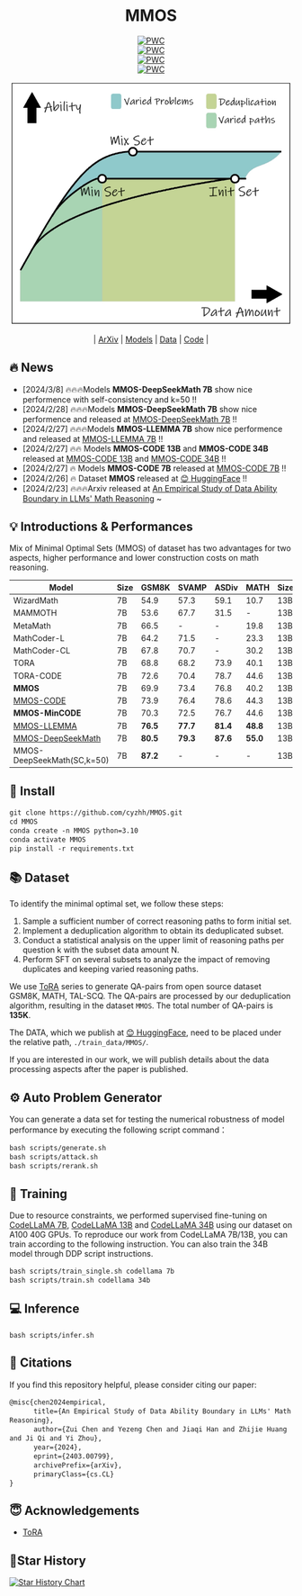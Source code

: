 <h1 align="center">MMOS</h1>



<div align="center">

[![PWC](https://img.shields.io/endpoint.svg?url=https://paperswithcode.com/badge/an-empirical-study-of-data-ability-boundary/arithmetic-reasoning-on-gsm8k)](https://paperswithcode.com/sota/arithmetic-reasoning-on-gsm8k?p=an-empirical-study-of-data-ability-boundary)  
[![PWC](https://img.shields.io/endpoint.svg?url=https://paperswithcode.com/badge/an-empirical-study-of-data-ability-boundary/math-word-problem-solving-on-svamp)](https://paperswithcode.com/sota/math-word-problem-solving-on-svamp?p=an-empirical-study-of-data-ability-boundary)  
[![PWC](https://img.shields.io/endpoint.svg?url=https://paperswithcode.com/badge/an-empirical-study-of-data-ability-boundary/math-word-problem-solving-on-asdiv-a)](https://paperswithcode.com/sota/math-word-problem-solving-on-asdiv-a?p=an-empirical-study-of-data-ability-boundary)  
[![PWC](https://img.shields.io/endpoint.svg?url=https://paperswithcode.com/badge/an-empirical-study-of-data-ability-boundary/math-word-problem-solving-on-math)](https://paperswithcode.com/sota/math-word-problem-solving-on-math?p=an-empirical-study-of-data-ability-boundary)

</div>

<p align="center">
  <img src="./images/first_table.png" width="500" />
</p>

<p align="center">
  | <a href="https://arxiv.org/abs/2403.00799">ArXiv</a> | <a href="https://pan.quark.cn/s/2d16e640ed07">Models</a> | <a href="https://huggingface.co/datasets/cyzhh/MMOS">Data</a> | <a href="https://github.com/cyzhh/MMOS">Code</a> |
</p>


## 🔥 News
- [2024/3/8] 🔥🔥🔥Models **MMOS-DeepSeekMath 7B** show nice performence with self-consistency and k=50 !!
- [2024/2/28] 🔥🔥🔥Models **MMOS-DeepSeekMath 7B** show nice performence and released at [MMOS-DeepSeekMath 7B](https://pan.quark.cn/s/b939a0510658) !!
- [2024/2/27] 🔥🔥🔥Models **MMOS-LLEMMA 7B** show nice performence and released at [MMOS-LLEMMA 7B](https://pan.quark.cn/s/59024b402c1b) !!
- [2024/2/27] 🔥🔥 Models **MMOS-CODE 13B**  and **MMOS-CODE 34B** released at [MMOS-CODE 13B](https://pan.quark.cn/s/5d5ee083676f) and [MMOS-CODE 34B](https://pan.quark.cn/s/734ff44143da) !!
- [2024/2/27] 🔥 Models **MMOS-CODE 7B** released at [MMOS-CODE 7B](https://pan.quark.cn/s/62a6644c0e02) !!
- [2024/2/26] 🔥 Dataset **MMOS** released at [😊 HuggingFace](https://huggingface.co/datasets/cyzhh/MMOS) !!
- [2024/2/23] 🔥🔥🔥Arxiv released at [An Empirical Study of Data Ability Boundary in LLMs' Math Reasoning](https://arxiv.org/abs/2403.00799) ~ 

<!-- - [2024/1/12] Models ZZ-Math 7B released at [Google Drive](https://drive.google.com/drive/folders/13tpLR0bNLLg1oLkjUuwJT8STCB10uSSS?usp=sharing) or [Quark](https://pan.quark.cn/s/0b69ec84c793) 
- [2024/1/11] Dataset released at [😊 HuggingFace](https://huggingface.co/datasets/cyzhh/TAL-SCQ-CN_mix) -->

## 💡 Introductions & Performances

Mix of Minimal Optimal Sets (MMOS) of dataset has two advantages for two aspects, higher performance and lower construction costs on math reasoning.


| Model            | Size | GSM8K | SVAMP | ASDiv | MATH | Size | GSM8K | SVAMP | ASDiv | MATH |Size | GSM8K | SVAMP | ASDiv | MATH |
|------------------|------|-------|-------|-------|------|------|-------|-------|-------|------|------|-------|-------|-------|------|
| WizardMath       | 7B   | 54.9  | 57.3  | 59.1  | 10.7 | 13B  | 63.9  | 64.3  | 65.8  | 14.0 | 34B  | -     | -     | -     | -    |
| MAMMOTH          | 7B   | 53.6  | 67.7  | 31.5  | -    | 13B  | 62.0  | 72.4  | -     | 34.2 | 34B  | -     | -     | -     | -    |
| MetaMath         | 7B   | 66.5  | -     | -     | 19.8 | 13B  | 72.3  | -     | -     | 22.4 | 34B  | -     | -     | -     | -    |
| MathCoder-L      | 7B   | 64.2  | 71.5  | -     | 23.3 | 13B  | 72.6  | 76.9  | -     | 29.9 | 34B  | -     | -     | -     | -    |
| MathCoder-CL     | 7B   | 67.8  | 70.7  | -     | 30.2 | 13B  | 74.1  | 78.0  | -     | 35.9 | 34B  | -     | -     | -     | -    |
| TORA             | 7B   | 68.8  | 68.2  | 73.9  | 40.1 | 13B  | 72.7  | 72.9  | 77.2  | 43.0 | 34B  | -     | -     | -     | -    |
| TORA-CODE        | 7B   | 72.6  | 70.4  | 78.7  | 44.6 | 13B  | 75.8  | 75.7  | 81.4  | 48.1 | 34B  | **80.7**   | **80.5** | 84.2 | **50.8** |
| **MMOS**             | 7B   | 69.9  | 73.4  | 76.8  | 40.2 | 13B  | 74.8  | 77.0  | 80.0  | 43.2 | 34B  | -     | -     | -     | -    |
| [MMOS-CODE](https://pan.quark.cn/s/ca1319076367)        | 7B   | 73.9  | 76.4  | 78.6  | 44.3 | 13B  | **77.1**  | **77.5**  | **81.9**  | **48.1** | 34B   | 80.4  | 80.6  | **85.1**  | 49.5 |
| **MMOS-MinCODE**     | 7B   | 70.3  | 72.5  | 76.7  | 44.6 | 13B  | -     | -     | -     | -    | 34B  | -     | -     | -     | -    |
| [MMOS-LLEMMA](https://pan.quark.cn/s/59024b402c1b)      | 7B   | **76.5**  | **77.7**  | **81.4**  | **48.8** | 13B  | -     | -     | -     | -    | 34B  | -     | -    | -     | -    |
| [MMOS-DeepSeekMath](https://pan.quark.cn/s/b939a0510658)      | 7B   | **80.5**  | **79.3**  | **87.6**  | **55.0** | 13B  | -     | -     | -     | -    | 34B  | -     | -    | -     | -    |
| MMOS-DeepSeekMath(SC,k=50)    | 7B   | **87.2**  | -  | -  | - | 13B  | -     | -     | -     | -    | 34B  | -     | -    | -     | -    |

<!-- | LLAMA-2          | 7B   | 13.3  | 38.0  | 50.7  | 4.1  | 13B  | 24.3  | 43.1  | 56.3  | 6.3  | 34B  | -     | -     | -     | -    |
| Code Llama      | 7B   | 10.5  | -     | -     | 4.5    | 13B  | -    | -     | -     | -    | 34B  | 29.6     | -     | -     | 12.2   |
| LLEMMA     | 7B   | 36.4  | -     | -     | 18    | 13B  | -    | -     | -     | -    | 34B  | 51.5     | -     | -     | 25   |
| LLAMA-2 SFT      | 7B   | 41.3  | 31.9  | 47.4  | 7.2  | 13B  | 51.1  | 46.3  | 58.6  | 9.2  | 34B  | -     | -     | -     | -    |
| LLAMA-2 RFT      | 7B   | 50.3  | -     | -     | -    | 13B  | 55.3     | -     | -     | -    | 34B  | 57.9     | -     | -     | -    |
| Code Llama(PAL)      | 7B   | 27.1  | -     | -     | 17.2    | 13B  | -    | -     | -     | -    | 34B  | 52.7     | -     | -     | 23.5   |
| LLEMMA(PAL)     | 7B   | 40.1  | -     | -     | 21.5    | 13B  | -    | -     | -     | -    | 34B  | 62.6     | -     | -     | 27.1   | -->


## 💾 Install

    git clone https://github.com/cyzhh/MMOS.git
    cd MMOS
    conda create -n MMOS python=3.10 
    conda activate MMOS
    pip install -r requirements.txt

## 📚 Dataset

To identify the minimal optimal set, we follow these steps: 
1) Sample a sufficient number of correct reasoning paths to form initial set. 
2) Implement a deduplication algorithm to obtain its deduplicated subset. 
3) Conduct a statistical analysis on the upper limit of reasoning paths per question k with the subset data amount N. 
4) Perform SFT on several subsets to analyze the impact of removing duplicates and keeping varied reasoning paths.

We use [ToRA](https://github.com/microsoft/ToRA?tab=readme-ov-file) series to generate QA-pairs from open source dataset GSM8K, MATH, TAL-SCQ. The QA-pairs are processed by our  deduplication algorithm, resulting in the dataset `MMOS`. The total number of QA-pairs is **135K**.


The DATA, which we publish at [😊 HuggingFace](https://huggingface.co/datasets/cyzhh/MMOS), need to be placed under the relative path, `./train_data/MMOS/`.

If you are interested in our work, we will publish details about the data processing aspects after the paper is published.

## ⚙️ Auto Problem Generator

You can generate a data set for testing the numerical robustness of model performance by executing the following script command：

    bash scripts/generate.sh
    bash scripts/attack.sh
    bash scripts/rerank.sh

## 🚀 Training
Due to resource constraints, we performed supervised fine-tuning on [CodeLLaMA 7B](https://huggingface.co/codellama/CodeLlama-7b-Python-hf), [CodeLLaMA 13B](https://huggingface.co/codellama/CodeLlama-13b-Python-hf) and [CodeLLaMA 34B](https://huggingface.co/codellama/CodeLlama-34b-Python-hf) using our dataset on A100 40G GPUs. To reproduce our work from CodeLLaMA 7B/13B, you can train according to the following instruction. You can also train the 34B model through DDP script instructions.

    bash scripts/train_single.sh codellama 7b
    bash scripts/train.sh codellama 34b

## 💻 Inference

    bash scripts/infer.sh

## 📜 Citations

If you find this repository helpful, please consider citing our paper:

    @misc{chen2024empirical,
          title={An Empirical Study of Data Ability Boundary in LLMs' Math Reasoning}, 
          author={Zui Chen and Yezeng Chen and Jiaqi Han and Zhijie Huang and Ji Qi and Yi Zhou},
          year={2024},
          eprint={2403.00799},
          archivePrefix={arXiv},
          primaryClass={cs.CL}
    }

## 😇 Acknowledgements

- [ToRA](https://github.com/microsoft/ToRA?tab=readme-ov-file)

## 🌟Star History

[![Star History Chart](https://api.star-history.com/svg?repos=cyzhh/MMOS&type=Date)](https://star-history.com/#cyzhh/MMOS&Date)
